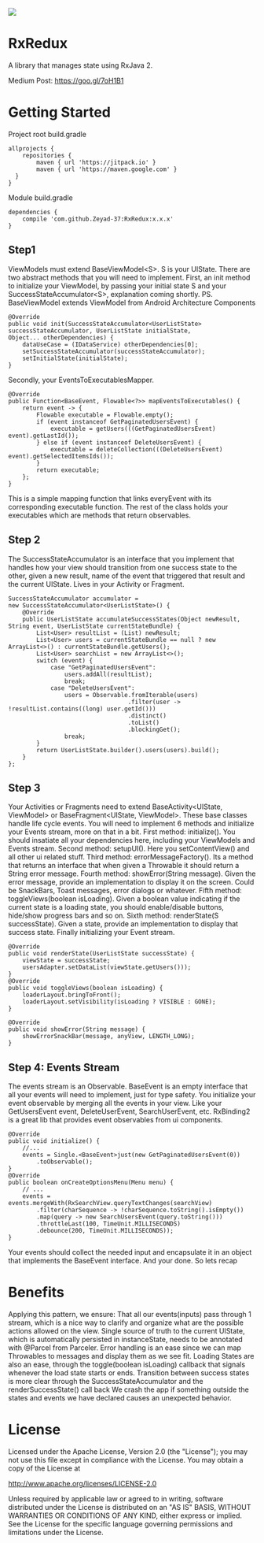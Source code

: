 [![](https://jitpack.io/v/Zeyad-37/RxRedux.svg)](https://jitpack.io/#Zeyad-37/RxRedux)

# RxRedux
A library that manages state using RxJava 2. 

Medium Post: https://goo.gl/7oH1B1

# Getting Started
Project root build.gradle
```
allprojects {
    repositories {
        maven { url 'https://jitpack.io' }
        maven { url 'https://maven.google.com' } 
  }
}
```
Module build.gradle
```
dependencies {
    compile 'com.github.Zeyad-37:RxRedux:x.x.x'
} 
```
## Step1

ViewModels must extend BaseViewModel\<S\>. S is your UIState. There are two abstract methods that you will need to implement. 
First, an
 init method to initialize your ViewModel, by passing your initial state S and your SuccessStateAccumulator\<S\>, explanation coming shortly.
PS. BaseViewModel extends ViewModel from Android Architecture Components
```
@Override
public void init(SuccessStateAccumulator<UserListState> successStateAccumulator, UserListState initialState, 
Object... otherDependencies) {
    dataUseCase = (IDataService) otherDependencies[0];
    setSuccessStateAccumulator(successStateAccumulator);
    setInitialState(initialState);
}
```
Secondly, your EventsToExecutablesMapper.
```
@Override
public Function<BaseEvent, Flowable<?>> mapEventsToExecutables() {
    return event -> {
        Flowable executable = Flowable.empty();
        if (event instanceof GetPaginatedUsersEvent) {
            executable = getUsers(((GetPaginatedUsersEvent) event).getLastId());
        } else if (event instanceof DeleteUsersEvent) {
            executable = deleteCollection(((DeleteUsersEvent) event).getSelectedItemsIds());
        }
        return executable;
    };
}
```
This is a simple mapping function that links everyEvent with its corresponding executable function. The rest of the class holds your executables which are methods that return observables.

## Step 2
The SuccessStateAccumulator is an interface that you implement that handles how your view should transition from one success state to the other, 
given a new result, name of the event that triggered that result and the current UIState. Lives in your Activity or Fragment.
```
SuccessStateAccumulator accumulator = 
new SuccessStateAccumulator<UserListState>() {
    @Override
    public UserListState accumulateSuccessStates(Object newResult, String event, UserListState currentStateBundle) {
        List<User> resultList = (List) newResult;
        List<User> users = currentStateBundle == null ? new ArrayList<>() : currentStateBundle.getUsers();
        List<User> searchList = new ArrayList<>();
        switch (event) {
            case "GetPaginatedUsersEvent":
                users.addAll(resultList);
                break;
            case "DeleteUsersEvent":
                users = Observable.fromIterable(users)
                                  .filter(user -> !resultList.contains((long) user.getId()))
                                  .distinct()
                                  .toList()
                                  .blockingGet();
                break;
        }
        return UserListState.builder().users(users).build();
    }
};
```
## Step 3
Your Activities or Fragments need to extend BaseActivity<UIState, ViewModel> or BaseFragment<UIState, ViewModel>. These base classes handle life cycle events. You will need to implement 6 methods and initialize your Events stream, more on that in a bit.
First method: initialize(). You should insatiate all your dependencies here, including your ViewModels and Events stream.
Second method: setupUI(). Here you setContentView() and all other ui related stuff.
Third method: errorMessageFactory(). Its a method that returns an interface that when given a Throwable it should return a String error message.
Fourth method: showError(String message). Given the error message, provide an implementation to display it on the screen. Could be SnackBars, Toast messages, error dialogs or whatever.
Fifth method: toggleViews(boolean isLoading). Given a boolean value indicating if the current state is a loading state, you should enable/disable buttons, hide/show progress bars and so on.
Sixth method: renderState(S successState). Given a state, provide an implementation to display that success state.
Finally initializing your Event stream.
```
@Override
public void renderState(UserListState successState) {
    viewState = successState;
    usersAdapter.setDataList(viewState.getUsers()));
}
@Override
public void toggleViews(boolean isLoading) {
    loaderLayout.bringToFront();
    loaderLayout.setVisibility(isLoading ? VISIBLE : GONE);
}

@Override
public void showError(String message) {
    showErrorSnackBar(message, anyView, LENGTH_LONG);
}
```

## Step 4: Events Stream
The events stream is an Observable<BaseEvent>. BaseEvent is an empty interface that all your events will need to implement, just for type safety. You initialize your event observable by merging all the events in your view. Like your GetUsersEvent event, DeleteUserEvent, SearchUserEvent, etc. RxBinding2 is a great lib that provides event observables from ui components.
```
@Override
public void initialize() {
    //...
    events = Single.<BaseEvent>just(new GetPaginatedUsersEvent(0))
        .toObservable();
}
@Override
public boolean onCreateOptionsMenu(Menu menu) {
    // ...    
    events = events.mergeWith(RxSearchView.queryTextChanges(searchView)
        .filter(charSequence -> !charSequence.toString().isEmpty())
        .map(query -> new SearchUsersEvent(query.toString()))
        .throttleLast(100, TimeUnit.MILLISECONDS)
        .debounce(200, TimeUnit.MILLISECONDS));
}
```
Your events should collect the needed input and encapsulate it in an object that implements the BaseEvent interface.
And your done. So lets recap

# Benefits

Applying this pattern, we ensure:
That all our events(inputs) pass through 1 stream, which is a nice way to clarify and organize what are the possible actions allowed on the view.
Single source of truth to the current UIState, which is automatically persisted in instanceState, needs to be annotated with @Parcel from Parceler.
Error handling is an ease since we can map Throwables to messages and display them as we see fit.
Loading States are also an ease, through the toggle(boolean isLoading) callback that signals whenever the load state starts or ends.
Transition between success states is more clear through the SuccessStateAccumulator and the renderSuccessState() call back
We crash the app if something outside the states and events we have declared causes an unexpected behavior.

# License

Licensed under the Apache License, Version 2.0 (the "License");
you may not use this file except in compliance with the License.
You may obtain a copy of the License at

   http://www.apache.org/licenses/LICENSE-2.0

Unless required by applicable law or agreed to in writing, software
distributed under the License is distributed on an "AS IS" BASIS,
WITHOUT WARRANTIES OR CONDITIONS OF ANY KIND, either express or implied.
See the License for the specific language governing permissions and
limitations under the License.
